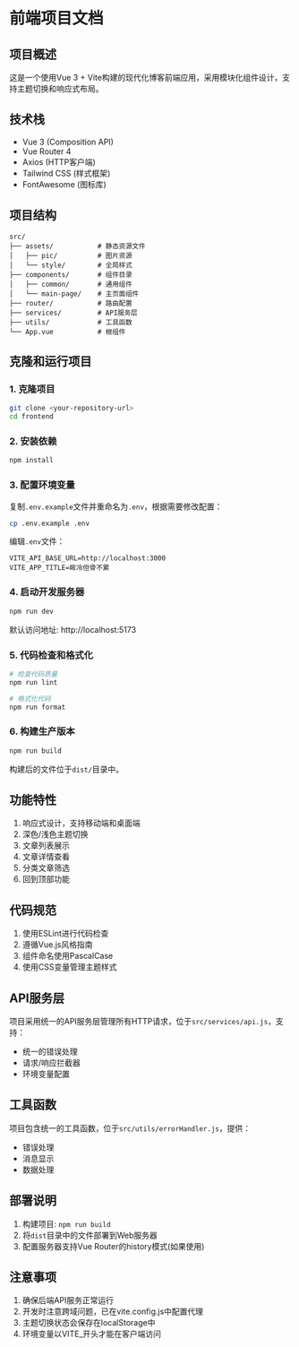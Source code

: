 # 前端项目文档

## 项目概述

这是一个使用Vue 3 + Vite构建的现代化博客前端应用，采用模块化组件设计，支持主题切换和响应式布局。

## 技术栈

- Vue 3 (Composition API)
- Vue Router 4
- Axios (HTTP客户端)
- Tailwind CSS (样式框架)
- FontAwesome (图标库)

## 项目结构

```
src/
├── assets/           # 静态资源文件
│   ├── pic/          # 图片资源
│   └── style/        # 全局样式
├── components/       # 组件目录
│   ├── common/       # 通用组件
│   └── main-page/    # 主页面组件
├── router/           # 路由配置
├── services/         # API服务层
├── utils/            # 工具函数
└── App.vue           # 根组件
```

## 克隆和运行项目

### 1. 克隆项目

```bash
git clone <your-repository-url>
cd frontend
```

### 2. 安装依赖

```bash
npm install
```

### 3. 配置环境变量

复制`.env.example`文件并重命名为`.env`，根据需要修改配置：

```bash
cp .env.example .env
```

编辑`.env`文件：
```env
VITE_API_BASE_URL=http://localhost:3000
VITE_APP_TITLE=眸冷但骨不累
```

### 4. 启动开发服务器

```bash
npm run dev
```

默认访问地址: http://localhost:5173

### 5. 代码检查和格式化

```bash
# 检查代码质量
npm run lint

# 格式化代码
npm run format
```

### 6. 构建生产版本

```bash
npm run build
```

构建后的文件位于`dist/`目录中。

## 功能特性

1. 响应式设计，支持移动端和桌面端
2. 深色/浅色主题切换
3. 文章列表展示
4. 文章详情查看
5. 分类文章筛选
6. 回到顶部功能

## 代码规范

1. 使用ESLint进行代码检查
2. 遵循Vue.js风格指南
3. 组件命名使用PascalCase
4. 使用CSS变量管理主题样式

## API服务层

项目采用统一的API服务层管理所有HTTP请求，位于`src/services/api.js`，支持：
- 统一的错误处理
- 请求/响应拦截器
- 环境变量配置

## 工具函数

项目包含统一的工具函数，位于`src/utils/errorHandler.js`，提供：
- 错误处理
- 消息显示
- 数据处理

## 部署说明

1. 构建项目: `npm run build`
2. 将`dist`目录中的文件部署到Web服务器
3. 配置服务器支持Vue Router的history模式(如果使用)

## 注意事项

1. 确保后端API服务正常运行
2. 开发时注意跨域问题，已在vite.config.js中配置代理
3. 主题切换状态会保存在localStorage中
4. 环境变量以VITE_开头才能在客户端访问